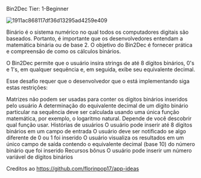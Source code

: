 Bin2Dec
Tier: 1-Beginner

![1911ac868117df36d13295ad4259e409](https://user-images.githubusercontent.com/42393018/97810672-6d35b900-1c54-11eb-875e-c079a1c9a55c.png)

Binário é o sistema numérico no qual todos os computadores digitais são baseados. Portanto, é importante que os desenvolvedores entendam a matemática binária ou de base 2. O objetivo do Bin2Dec é fornecer prática e compreensão de como os cálculos binários.

O Bin2Dec permite que o usuário insira strings de até 8 dígitos binários, 0's e 1's, em qualquer sequência e, em seguida, exibe seu equivalente decimal.

Esse desafio requer que o desenvolvedor que o está implementando siga estas restrições:

Matrizes não podem ser usadas para conter os dígitos binários inseridos pelo usuário
A determinação do equivalente decimal de um dígito binário particular na sequência deve ser calculada usando uma única função matemática, por exemplo, o logaritmo natural. Depende de você descobrir qual função usar.
Histórias de usuários
 O usuário pode inserir até 8 dígitos binários em um campo de entrada
 O usuário deve ser notificado se algo diferente de 0 ou 1 foi inserido
 O usuário visualiza os resultados em um único campo de saída contendo o equivalente decimal (base 10) do número binário que foi inserido
Recursos bônus
 O usuário pode inserir um número variável de dígitos binários

 Creditos ao https://github.com/florinpop17/app-ideas
